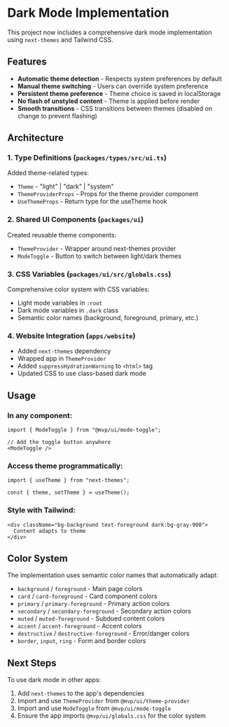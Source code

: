 # Dark Mode Implementation

This project now includes a comprehensive dark mode implementation using `next-themes` and Tailwind CSS.

## Features

- **Automatic theme detection** - Respects system preferences by default
- **Manual theme switching** - Users can override system preference
- **Persistent theme preference** - Theme choice is saved in localStorage
- **No flash of unstyled content** - Theme is applied before render
- **Smooth transitions** - CSS transitions between themes (disabled on change to prevent flashing)

## Architecture

### 1. Type Definitions (`packages/types/src/ui.ts`)
Added theme-related types:
- `Theme` - "light" | "dark" | "system"
- `ThemeProviderProps` - Props for the theme provider component
- `UseThemeProps` - Return type for the useTheme hook

### 2. Shared UI Components (`packages/ui`)
Created reusable theme components:
- `ThemeProvider` - Wrapper around next-themes provider
- `ModeToggle` - Button to switch between light/dark themes

### 3. CSS Variables (`packages/ui/src/globals.css`)
Comprehensive color system with CSS variables:
- Light mode variables in `:root`
- Dark mode variables in `.dark` class
- Semantic color names (background, foreground, primary, etc.)

### 4. Website Integration (`apps/website`)
- Added `next-themes` dependency
- Wrapped app in `ThemeProvider` 
- Added `suppressHydrationWarning` to `<html>` tag
- Updated CSS to use class-based dark mode

## Usage

### In any component:
```tsx
import { ModeToggle } from "@mvp/ui/mode-toggle";

// Add the toggle button anywhere
<ModeToggle />
```

### Access theme programmatically:
```tsx
import { useTheme } from "next-themes";

const { theme, setTheme } = useTheme();
```

### Style with Tailwind:
```tsx
<div className="bg-background text-foreground dark:bg-gray-900">
  Content adapts to theme
</div>
```

## Color System

The implementation uses semantic color names that automatically adapt:
- `background` / `foreground` - Main page colors
- `card` / `card-foreground` - Card component colors
- `primary` / `primary-foreground` - Primary action colors
- `secondary` / `secondary-foreground` - Secondary action colors
- `muted` / `muted-foreground` - Subdued content colors
- `accent` / `accent-foreground` - Accent colors
- `destructive` / `destructive-foreground` - Error/danger colors
- `border`, `input`, `ring` - Form and border colors

## Next Steps

To use dark mode in other apps:
1. Add `next-themes` to the app's dependencies
2. Import and use `ThemeProvider` from `@mvp/ui/theme-provider`
3. Import and use `ModeToggle` from `@mvp/ui/mode-toggle`
4. Ensure the app imports `@mvp/ui/globals.css` for the color system